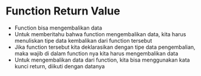 # Function Return Value

- Function bisa mengembalikan data
- Untuk memberitahu bahwa function mengembalikan data, kita harus menuliskan tipe data kembalikan dari function tersebut
- Jika function tersebut kita deklarasikan dengan tipe data pengembalian, maka wajib di dalam function nya kita harus mengembalikan data
- Untuk mengembalikan data dari function, kita bisa menggunakan kata kunci return, diikuti dengan datanya
